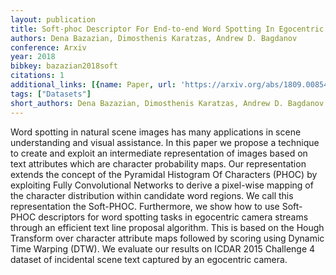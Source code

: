 ```yaml
---
layout: publication
title: Soft-phoc Descriptor For End-to-end Word Spotting In Egocentric Scene Images
authors: Dena Bazazian, Dimosthenis Karatzas, Andrew D. Bagdanov
conference: Arxiv
year: 2018
bibkey: bazazian2018soft
citations: 1
additional_links: [{name: Paper, url: 'https://arxiv.org/abs/1809.00854'}]
tags: ["Datasets"]
short_authors: Dena Bazazian, Dimosthenis Karatzas, Andrew D. Bagdanov
---
```

Word spotting in natural scene images has many applications in scene
understanding and visual assistance. In this paper we propose a technique to
create and exploit an intermediate representation of images based on text
attributes which are character probability maps. Our representation extends the
concept of the Pyramidal Histogram Of Characters (PHOC) by exploiting Fully
Convolutional Networks to derive a pixel-wise mapping of the character
distribution within candidate word regions. We call this representation the
Soft-PHOC. Furthermore, we show how to use Soft-PHOC descriptors for word
spotting tasks in egocentric camera streams through an efficient text line
proposal algorithm. This is based on the Hough Transform over character
attribute maps followed by scoring using Dynamic Time Warping (DTW). We
evaluate our results on ICDAR 2015 Challenge 4 dataset of incidental scene text
captured by an egocentric camera.